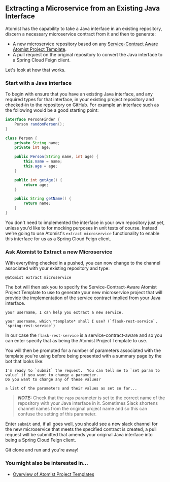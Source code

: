 ## Extracting a Microservice from an Existing Java Interface

Atomist has the capability to take a Java interface in an existing repository, discern a necessary microservice contract from it and then to generate:

* A new microservice repository based on any [Service-Contract Aware Atomist Project Template](/reference-docs/project-templates/project-templates-overview.md).
* A pull request on the original repository to convert the Java interface to a Spring Cloud Feign client.

Let's look at how that works.

### Start with a Java interface

To begin with ensure that you have an existing Java interface, and any required types for that interface, in your existing project repository and checked-in to the repository on GitHub. For example an interface such as the following would be a good starting point:

```java
interface PersonFinder {
    Person randomPerson();
}

class Person {
    private String name;
    private int age;

    public Person(String name, int age) {
        this.name = name;
        this.age = age;
    }

    public int getAge() {
        return age;
    }

    public String getName() {
        return name;
    }
}
```

You don't need to implemented the interface in your own repository just yet, unless you'd like to for mocking purposes in unit tests of course. Instead we're going to use Atomist's `extract microservice` functionality to enable this interface for us as a Spring Cloud Feign client.

### Ask Atomist to Extract a new Microservice

With everything checked in a pushed, you can now change to the channel associated with your existing repository and type:

```
@atomist extract microservice
```

The bot will then ask you to specify the Service-Contract-Aware Atomist Project Template to use to generate your new microservice project that will provide the implementation of the service contract implied from your Java interface.

```
your username, I can help you extract a new service.
 
your username, which ​*template*​ shall I use? (`flask-rest-service`, `spring-rest-service`)
```

In our case the `flask-rest-service` is a service-contract-aware and so you can enter specify that as being the Atomist Project Template to use.

You will then be prompted for a number of parameters associated with the template you're using before being presented with a summary page by the bot that looks like:

```
I'm ready to `submit` the request.  You can tell me to `set param to value` if you want to change a parameter.
Do you want to change any of these values?

a list of the parameters and their values as set so far...
```

> ***NOTE:*** Check that the `repo` parameter is set to the correct name of the repository with your Java interface in it. Sometimes Slack shortens channel names from the original project name and so this can confuse the setting of this parameter.

Enter `submit` and, if all goes well, you should see a new slack channel for the new microservice that meets the specified contract is created, a pull request will be submitted that amends your original Java interface into being a Spring Cloud Feign client.

Git clone and run and you're away!

### You might also be interested in...

* [Overview of Atomist Project Templates](/reference-docs/project-templates/project-templates-overview.md)